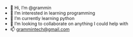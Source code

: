 - 👋 Hi, I’m @grammin
- 👀 I’m interested in learning programming
- 🌱 I’m currently learning python
- 💞️ I’m looking to collaborate on anything I could help with
- 📫 grammintech@gmail.com

<!---
grammin/grammin is a ✨ special ✨ repository because its `README.md` (this file) appears on your GitHub profile.
You can click the Preview link to take a look at your changes.
--->
